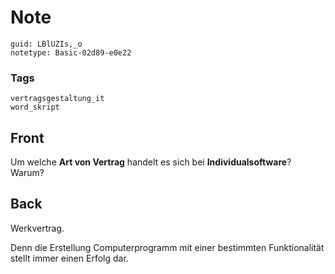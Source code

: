 # Note
```
guid: LBlUZIs,_o
notetype: Basic-02d89-e0e22
```

### Tags
```
vertragsgestaltung_it
word_skript
```

## Front
Um welche <b>Art von Vertrag</b> handelt es sich bei
<b>Individualsoftware</b>? Warum?

## Back
Werkvertrag.

Denn die Erstellung Computerprogramm mit einer bestimmten Funktionalität stellt immer einen Erfolg dar.
